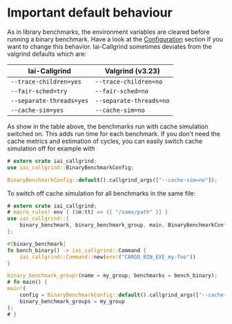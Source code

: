 # Important default behaviour

As in library benchmarks, the environment variables are cleared before running a
binary benchmark. Have a look at the [Configuration](./configuration.md) section
if you want to change this behavior. Iai-Callgrind sometimes deviates from the
valgrind defaults which are:

| Iai-Callgrind | Valgrind (v3.23) |
| ------------- | -------- |
| `--trace-children=yes` | `--trace-children=no` |
| `--fair-sched=try` | `--fair-sched=no` |
| `--separate-threads=yes` | `--separate-threads=no` |
| `--cache-sim=yes` | `--cache-sim=no` |

As show in the table above, the benchmarks run with cache simulation switched
on. This adds run time for each benchmark. If you don't need the cache metrics
and estimation of cycles, you can easily switch cache simulation off for example
with

```rust
# extern crate iai_callgrind;
use iai_callgrind::BinaryBenchmarkConfig;

BinaryBenchmarkConfig::default().callgrind_args(["--cache-sim=no"]);
```

To switch off cache simulation for all benchmarks in the same file:

```rust
# extern crate iai_callgrind;
# macro_rules! env { ($m:tt) => {{ "/some/path" }} }
use iai_callgrind::{
    binary_benchmark, binary_benchmark_group, main, BinaryBenchmarkConfig
};

#[binary_benchmark]
fn bench_binary() -> iai_callgrind::Command {
    iai_callgrind::Command::new(env!("CARGO_BIN_EXE_my-foo"))
}

binary_benchmark_group!(name = my_group; benchmarks = bench_binary);
# fn main() {
main!(
    config = BinaryBenchmarkConfig::default().callgrind_args(["--cache-sim=no"]);
    binary_benchmark_groups = my_group
);
# }
```

